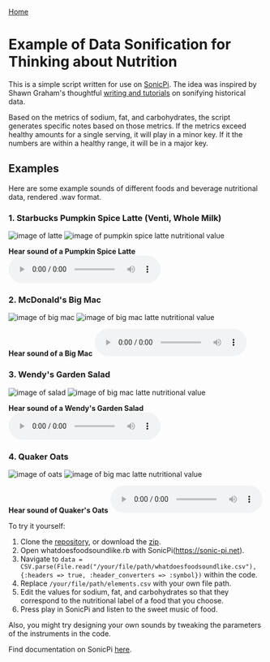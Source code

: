 [Home](https://milesccoleman.com)

<!-- Global site tag (gtag.js) - Google Analytics -->
<script async src="https://www.googletagmanager.com/gtag/js?id=UA-67390232-4"></script>
<script>
  window.dataLayer = window.dataLayer || [];
  function gtag(){dataLayer.push(arguments);}
  gtag('js', new Date());

  gtag('config', 'UA-67390232-4');
</script>
# Example of Data Sonification for Thinking about Nutrition

This is a simple script written for use on [SonicPi](https://sonic-pi.net). The idea was inspired by Shawn Graham's thoughtful [writing and tutorials](https://programminghistorian.org/en/lessons/sonification#sonic-pi) on sonifying historical data. 

Based on the metrics of sodium, fat, and carbohydrates, the script generates specific notes based on those metrics. If the metrics exceed healthy amounts for a single serving, it will play in a minor key. If it the numbers are within a healthy range, it will be in a major key. 

## Examples

Here are some example sounds of different foods and beverage nutritional data, rendered .wav format. 


### 1. Starbucks Pumpkin Spice Latte (Venti, Whole Milk)
![image of latte](https://github.com/milesccoleman/whatdoesfoodsoundlike/blob/master/latte.jpg?raw=true "Starbucks Pumpkin Spice Latte (Venti, Whole Milk)")
![image of pumpkin spice latte nutritional value](https://github.com/milesccoleman/whatdoesfoodsoundlike/blob/master/pslatte.png?raw=true "Starbucks Pumpkin Spice Latte Nutrition (Venti, Whole Milk)")

**Hear sound of a Pumpkin Spice Latte** 
<audio controls>
  <source src="https://github.com/milesccoleman/whatdoesfoodsoundlike/blob/master/ventiwholemilkpumpkinspicelatte.wav?raw=true" type="audio/wav">
</audio>

### 2. McDonald's Big Mac
![image of big mac](https://github.com/milesccoleman/whatdoesfoodsoundlike/blob/master/bigmac.png?raw=true "McDonald's Big Mac")
![image of big mac latte nutritional value](https://github.com/milesccoleman/whatdoesfoodsoundlike/blob/master/mcbigmac.png?raw=true "McDonald's Big Mac Nutrition")

**Hear sound of a Big Mac** 
<audio controls>
  <source src="https://github.com/milesccoleman/whatdoesfoodsoundlike/blob/master/big_mac.wav?raw=true" type="audio/wav">
</audio>

### 3. Wendy's Garden Salad 
![image of salad](https://github.com/milesccoleman/whatdoesfoodsoundlike/blob/master/salad.png?raw=true "Wendy's Garden Salad")
![image of big mac latte nutritional value](https://github.com/milesccoleman/whatdoesfoodsoundlike/blob/master/wendyssalad.png?raw=true "Wendy's Garden Salad Nutrition")

**Hear sound of a Wendy's Garden Salad** 
<audio controls>
  <source src="https://github.com/milesccoleman/whatdoesfoodsoundlike/blob/master/wendysgardensidesalad.wav?raw=true" type="audio/wav">
</audio>

### 4. Quaker Oats 
![image of oats](https://github.com/milesccoleman/whatdoesfoodsoundlike/blob/master/oats.jpeg?raw=true "Quaker Oats")
![image of big mac latte nutritional value](https://github.com/milesccoleman/whatdoesfoodsoundlike/blob/master/quakeroats.png?raw=true "Quaker Oats Nutrition")

**Hear sound of Quaker's Oats** 
<audio controls>
  <source src="https://github.com/milesccoleman/whatdoesfoodsoundlike/blob/master/quakersoatmealplain.wav?raw=true" type="audio/wav">
</audio>

To try it yourself: 
1. Clone the [repository](https://github.com/milesccoleman/whatdoesfoodsoundlike), or download the [zip](https://github.com/milesccoleman/whatdoesfoodsoundlike/archive/master.zip). 
2. Open whatdoesfoodsoundlike.rb with SonicPi(https://sonic-pi.net). 
3. Navigate to ```data = CSV.parse(File.read("/your/file/path/whatdoesfoodsoundlike.csv"), {:headers => true, :header_converters => :symbol})``` within the code.
4. Replace ```/your/file/path/elements.csv``` with your own file path. 
5. Edit the values for sodium, fat, and carbohydrates so that they correspond to the nutritional label of a food that you choose. 
6. Press play in SonicPi and listen to the sweet music of food. 


Also, you might try designing your own sounds by tweaking the parameters of the instruments in the code. 


Find documentation on SonicPi [here](https://sonic-pi.net/tutorial.html). 
